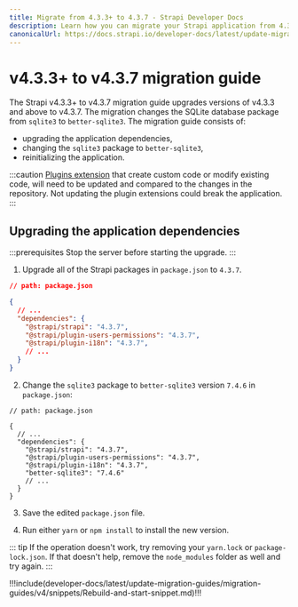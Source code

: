 ```yaml
---
title: Migrate from 4.3.3+ to 4.3.7 - Strapi Developer Docs
description: Learn how you can migrate your Strapi application from 4.3.3+ to 4.3.7.
canonicalUrl: https://docs.strapi.io/developer-docs/latest/update-migration-guides/migration-guides/v4/migration-guide-4.3.3-to-4.3.7.html
---
```


# v4.3.3+ to v4.3.7 migration guide

The Strapi v4.3.3+ to v4.3.7 migration guide upgrades versions of v4.3.3 and above to v4.3.7. The migration changes the SQLite database package from `sqlite3`  to `better-sqlite3`. The migration guide consists of:

- upgrading the application dependencies,
- changing the `sqlite3` package to `better-sqlite3`,
- reinitializing the application.

:::caution
 [Plugins extension](/developer-docs/latest/plugins/users-permissions.md) that create custom code or modify existing code, will need to be updated and compared to the changes in the repository. Not updating the plugin extensions could break the application.
:::

## Upgrading the application dependencies

:::prerequisites
Stop the server before starting the upgrade.
:::

1. Upgrade all of the Strapi packages in `package.json` to `4.3.7`.

```json
// path: package.json

{
  // ...
  "dependencies": {
    "@strapi/strapi": "4.3.7",
    "@strapi/plugin-users-permissions": "4.3.7",
    "@strapi/plugin-i18n": "4.3.7",
    // ...
  }
}
```

2. Change the `sqlite3` package to `better-sqlite3` version `7.4.6` in `package.json`:

```json{9}
// path: package.json

{
  // ...
  "dependencies": {
    "@strapi/strapi": "4.3.7",
    "@strapi/plugin-users-permissions": "4.3.7",
    "@strapi/plugin-i18n": "4.3.7",
    "better-sqlite3": "7.4.6"
    // ...
  }
}

```

3. Save the edited `package.json` file.

4. Run either `yarn` or `npm install` to install the new version.

::: tip
If the operation doesn't work, try removing your `yarn.lock` or `package-lock.json`. If that doesn't help, remove the `node_modules` folder as well and try again.
:::

!!!include(developer-docs/latest/update-migration-guides/migration-guides/v4/snippets/Rebuild-and-start-snippet.md)!!!
